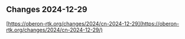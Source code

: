 ## Changes 2024-12-29

[https://oberon-rtk.org/changes/2024/cn-2024-12-29](https://oberon-rtk.org/changes/2024/cn-2024-12-29/)
